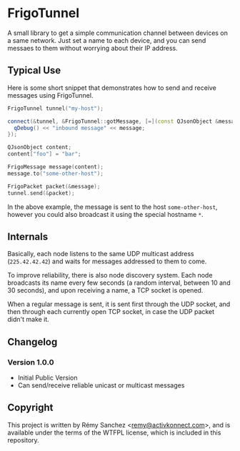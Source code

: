 FrigoTunnel
===========

A small library to get a simple communication channel between devices on a same
network. Just set a name to each device, and you can send messaes to them
without worrying about their IP address.

Typical Use
-----------

Here is some short snippet that demonstrates how to send and receive messages
using FrigoTunnel.

```cpp
FrigoTunnel tunnel("my-host");

connect(&tunnel, &FrigoTunnel::gotMessage, [=](const QJsonObject &message) {
  qDebug() << "inbound message" << message;
});

QJsonObject content;
content["foo"] = "bar";

FrigoMessage message(content);
message.to("some-other-host");

FrigoPacket packet(&message);
tunnel.send(&packet);
```

In the above example, the message is sent to the host `some-other-host`, however
you could also broadcast it using the special hostname `*`.

Internals
---------

Basically, each node listens to the same UDP multicast address (`225.42.42.42`)
and waits for messages addressed to them to come.

To improve reliability, there is also node discovery system. Each node
broadcasts its name every few seconds (a random interval, between 10 and 30
seconds), and upon receiving a name, a TCP socket is opened.

When a regular message is sent, it is sent first through the UDP socket, and
then through each currently open TCP socket, in case the UDP packet didn't make
it.

Changelog
---------

### Version 1.0.0

- Initial Public Version
- Can send/receive reliable unicast or multicast messages

Copyright
---------

This project is written by Rémy Sanchez <<remy@activkonnect.com>>, and is
available under the terms of the WTFPL license, which is included in this
repository.
